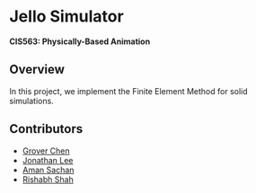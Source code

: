 # Jello Simulator

**CIS563: Physically-Based Animation**

## Overview
In this project, we implement the Finite Element Method for solid simulations.

## Contributors
- [Grover Chen](https://github.com/Groverc85)
- [Jonathan Lee](https://github.com/agentlee)
- [Aman Sachan](https://github.com/aman-sachan-asach)
- [Rishabh Shah](https://github.com/rms13)